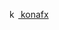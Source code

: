 [<img class="icon" alt="konafx" title="konafx" src="https://avatars.githubusercontent.com/u/22848261?s=70&v=4" style="width: 1em;"> konafx](https://github.com/konafx)

